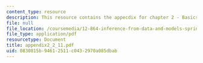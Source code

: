 ```yaml
---
content_type: resource
description: This resource contains the appecdix for chapter 2 - Basics Machinary.
file: null
file_location: /coursemedia/12-864-inference-from-data-and-models-spring-2005/0830815b94612511c0432970a085dbab_appendix2_2_11.pdf
file_type: application/pdf
resourcetype: Document
title: appendix2_2_11.pdf
uid: 0830815b-9461-2511-c043-2970a085dbab
---
```

